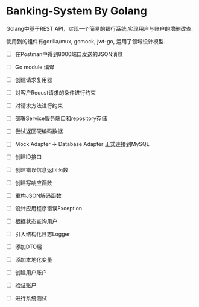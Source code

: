 # Banking-System By Golang

Golang中基于REST API，实现一个简易的银行系统,实现用户与账户的增删改查.

使用到的组件有gorilla/mux, gomock, jwt-go, 运用了领域设计模型.

- [ ]  在Postman中得到8000端口发送的JSON消息
- [ ]  Go module 编译
- [ ]  创建请求复用器
- [ ]  对客户Requst请求的条件进行约束
- [ ]  对请求方法进行约束
- [ ]  部署Service服务端口和repository存储
- [ ]  尝试返回硬编码数据
- [ ]  Mock Adapter -> Database Adapter 正式连接到MySQL
- [ ]  创建ID接口
- [ ]  创建错误信息返回函数
- [ ]  创建写响应函数
- [ ]  重构JSON解码函数
- [ ]  设计应用程序错误Exception
- [ ]  根据状态查询用户
- [ ]  引入结构化日志Logger
- [ ]  添加DTO层
- [ ]  添加本地化变量
- [ ]  创建用户账户
- [ ]  验证账户
- [ ]  进行系统测试




 

